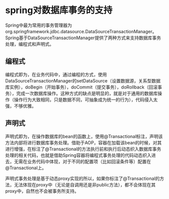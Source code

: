 # spring对数据库事务的支持

Spring中最为常用的事务管理器为org.springframework.jdbc.datasource.DataSourceTransactionManager。Spring基于DataSourceTransactionManager提供了两种方式来支持数据库事务处理，编程式和声明式。

## 编程式

编程式即为，在业务代码中，通过编程的方式，使用DataSourceTransactionManager的setDataSource（设置数据源，关系型数据库实例），doBegin（开始事务），doCommit（提交事务），doRollback（回滚事务），完成一次数据库操作。这种方式的缺点是明显的，就是对于通用的数据库操作（操作行为大致相同，只是数据不同，可抽象成为统一的行为），代码侵入太强，不够优雅。

## 声明式

声明式即为，在操作数据库的bean的函数上，使用@Transactional标注，声明该方法内部将进行数据库事务处理。借助于AOP，容器在加载该bean的时候，对其进行增强，在标注了@Transactional的方法执行前和执行后动态织入数据库事务处理的相关代码，也就是借助Spring容器将编程式事务处理的代码动态织入进去，无需在业务代码中体现，对于不同的配置项（比如回滚条件等）配置在@Transactional上。

声明式事务处理是基于动态proxy实现的所以，如果你标注了@Transactional的方法，无法体现在proxy中（无论是自调用还是非public方法），都不会体现在其proxy中，自然也不会被事务所支持。